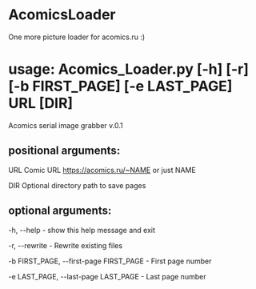 # AcomicsLoader
One more picture loader for acomics.ru :)

# usage: Acomics_Loader.py [-h] [-r] [-b FIRST_PAGE] [-e LAST_PAGE] URL [DIR]

Acomics serial image grabber v.0.1

## positional arguments:

  URL                   Comic URL https://acomics.ru/~NAME or just NAME

  DIR                   Optional directory path to save pages

## optional arguments:

  -h, --help            - show this help message and exit

  -r, --rewrite         - Rewrite existing files

  -b FIRST_PAGE, --first-page FIRST_PAGE - First page number

  -e LAST_PAGE,  --last-page LAST_PAGE   - Last page number
